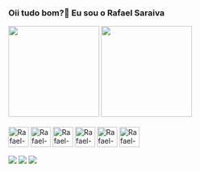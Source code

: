 ### Oii tudo bom?👋 Eu sou o Rafael Saraiva

<div>  
  <img height="180cm" src="https://github-readme-stats.vercel.app/api?username=rafael-saraiva-mielczarski&show_icons=true&theme=tokyonight">
  <img height="180cm" src="https://github-readme-stats.vercel.app/api/top-langs/?username=rafael-saraiva-mielczarski&lang_count=16&layout=compact&theme=tokyonight" />
</div>

<div style="display: inline-blcok"><br>
  <img align="center" alt="Rafael-CSS" height"30" width="40" src="https://cdn.jsdelivr.net/gh/devicons/devicon/icons/css3/css3-original.svg">    
  <img align="center" alt="Rafael-HTML" height"30" width="40" src="https://cdn.jsdelivr.net/gh/devicons/devicon/icons/html5/html5-original.svg">
  <img align="center" alt="Rafael-Js" height"30" width="40" src="https://cdn.jsdelivr.net/gh/devicons/devicon/icons/javascript/javascript-original.svg">
  <img align="center" alt="Rafael-Java" height"30" width="40" src="https://cdn.jsdelivr.net/gh/devicons/devicon/icons/java/java-original.svg">
  <img align="center" alt="Rafael-Python" height"30" width="40" src="https://cdn.jsdelivr.net/gh/devicons/devicon/icons/python/python-original.svg">
  <img align="center" alt="Rafael-PostgreSQL" height"30" width="40" src="https://cdn.jsdelivr.net/gh/devicons/devicon/icons/postgresql/postgresql-original.svg">
</div>  

<div style="display: inline-blcok"><br>
  <a href="https://www.linkedin.com/in/rafael-saraiva-mielczarski/" target="_blank"><img src=https://img.shields.io/badge/LinkedIn-0077B5?style=for-the-badge&logo=linkedin&logoColor=white></a>
  <a href="https://contate.me/rafael.saraiva" target="_blank"><img src=https://img.shields.io/badge/WhatsApp-25D366?style=for-the-badge&logo=whatsapp&logoColor=white></a>
  <a href= "mailto:saraiva_cmr@hotmail.com" target="_blank"><img src=https://img.shields.io/badge/Microsoft_Outlook-0078D4?style=for-the-badge&logo=microsoft-outlook&logoColor=white></a>
</div>          
